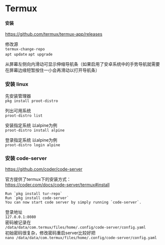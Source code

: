 # Termux

#### 安装
https://github.com/termux/termux-app/releases

修改源  
`termux-change-repo`  
`apt update`
`apt upgrade`

从屏幕左侧向内滑动可显示伸缩导航条（如果启用了安卓系统中的手势导航就需要在屏幕边缘短暂按住一小会再滑动以打开导航条）

### 安装 linux

先安装管理器  
`pkg install proot-distro`

列出可用系统  
`proot-distro list`

安装指定系统 以alpine为例  
`proot-distro install alpine`

登录指定系统 以alpine为例  
`proot-distro login alpine`

### 安装 code-server

https://github.com/coder/code-server

官方提供了termux下的安装方式：  
https://coder.com/docs/code-server/termux#install  
```
Run `pkg install tur-repo`
Run `pkg install code-server`
You can now start code server by simply running `code-server`.
```

登录地址  
`127.0.0.1:8080`  
密码被记录在  
`/data/data/com.termux/files/home/.config/code-server/config.yaml`   
初始密码很复杂，修改密码重启server比较好把  
`nano /data/data/com.termux/files/home/.config/code-server/config.yaml`  



